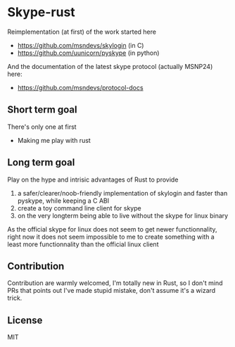 # Skype-rust

Reimplementation (at first) of the work started here

  * https://github.com/msndevs/skylogin (in C)
  * https://github.com/uunicorn/pyskype (in python)

And the documentation of the latest skype protocol (actually MSNP24) here:

  * https://github.com/msndevs/protocol-docs

## Short term goal

There's only one at first

  * Making me play with rust

## Long term goal

Play on the hype and intrisic advantages of Rust to provide

  1. a safer/clearer/noob-friendly implementation of skylogin and faster than pyskype, while keeping a C ABI
  2. create a toy command line client for skype
  3. on the very longterm being able to live without the skype for linux binary

As the official skype for linux does not seem to get newer functionnality, right now it does not seem impossible to me to create something with a least more functionnality than the official linux client

## Contribution

Contribution are warmly welcomed, I'm totally new in Rust, so I don't mind PRs that points out I've made stupid mistake, don't assume it's a wizard trick.
  
## License 

MIT
